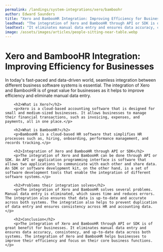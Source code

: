 ```yaml
---
permalink: /landings/system-integrations/xero/bamboohr
author: Edward Saunders
title: "Xero and BambooHR Integration: Improving Efficiency for Businesses"
leadhead: "The integration of Xero and BambooHR through API or SDK is of great benefit for businesses"
leadtext: "It eliminates manual data entry and ensures data accuracy, consistency, and up-to-date data across both systems. The integration of Xero and BambooHR helps businesses to improve their efficiency and focus on their core business functions."
image: /assets/images/articles/people-sitting-near-table.webp
---
```

<div class="arttext">        <h1>Xero and BambooHR Integration: Improving Efficiency for Businesses</h1>
        <p>In today's fast-paced and data-driven world, seamless integration between different business software systems is essential. The integration of Xero and BambooHR is of great value for businesses as it helps to improve efficiency and eliminate manual data entry. </p>
        
        <h2>What is Xero?</h2>
        <p>Xero is a cloud-based accounting software that is designed for small and medium-sized businesses. It allows businesses to manage their financial transactions, such as invoicing, expenses, and payments, all in one place.</p>
        
        <h2>What is BambooHR?</h2>
        <p>BambooHR is a cloud-based HR software that simplifies HR processes such as, hiring, onboarding, performance management, and records tracking.</p>
        
        <h2>Integration of Xero and BambooHR through API or SDK</h2>
        <p>The integration of Xero and BambooHR can be done through API or SDK. An API or application programming interface is software that allows two applications to communicate with each other and share data. An SDK or software development kit, on the other hand, is a set of software development tools that enable the integration of different software systems.</p>
        
        <h2>Problems their integration solves</h2>
        <p>The integration of Xero and BambooHR solves several problems. Manual data entry is eliminated, which saves time and reduces errors. The integration also ensures that data is up-to-date and accurate across both systems. The integration also helps to prevent duplication of data entry and ensures consistency across HR and accounting data.</p>
        
        <h2>Conclusion</h2>
        <p>The integration of Xero and BambooHR through API or SDK is of great benefit for businesses. It eliminates manual data entry and ensures data accuracy, consistency, and up-to-date data across both systems. The integration of Xero and BambooHR helps businesses to improve their efficiency and focus on their core business functions.</p>       
</div>